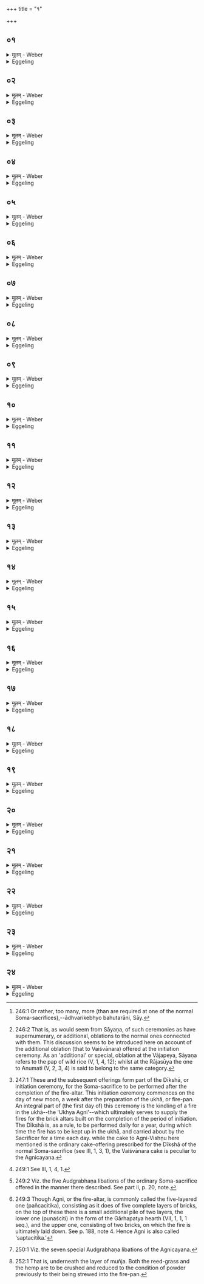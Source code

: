 +++
title = "१"

+++






##  ०१
<details><summary>मूलम् - Weber</summary>

भू᳘यांसि हवीं᳘षि भवन्ति॥  
अग्निचित्या᳘यां य᳘दु चा᳘नग्निचित्यायाम᳘तीनि ह क᳘र्माणि᳘ सन्ति या᳘न्यन्यत्कर्मा᳘ति तान्य᳘तीनि ते᳘षामग्निचित्या᳘ राजसू᳘यो वाजपेयी ऽश्वमेधस्तद्यत्ता᳘न्यन्या᳘नि क᳘र्माण्य᳘ति त᳘स्मात्तान्य᳘तीनि॥
</details>

<details><summary>Eggeling</summary>

1. Many [^egg_481] are the oblations, in the building of the fire-altar, as well as at any other (special ceremony) than the building of the fire-altar. For there are supernumerary rites,--supernumerary are those which are (performed) over and above another rite: of these [^egg_482] are the building of the altar (Agnicityā), the Rājasūya, the Vājapeya, and the Aśvamedha; and because they are over and above the other (normal) rites, therefore they are supernumerary.

[^egg_481]: 246:1 Or rather, too many, more (than are required at one of the normal Soma-sacrifices),--ādhvarikebhyo bahutarāni, Sāy.

[^egg_482]: 246:2 That is, as would seem from Sāyaṇa, of such ceremonies as have supernumerary, or additional, oblations to the normal ones connected with them. This discussion seems to be introduced here on account of the additional oblation (that to Vaiśvānara) offered at the initiation ceremony. As an 'additional' or special, oblation at the Vājapeya, Sāyaṇa refers to the pap of wild rice (V, 1, 4, 12); whilst at the Rājasūya the one to Anumati (V, 2, 3, 4) is said to belong to the same category.
</details>


##  ०२
<details><summary>मूलम् - Weber</summary>

आग्नावैष्णव ए᳘कादशकपालः॥  
त᳘दध्वर᳘स्य दीक्षणी᳘यं वैश्वानरो द्वा᳘दशकपाल आदित्य᳘श्च चरुस्ते᳘ अग्नेः᳟॥
</details>

<details><summary>Eggeling</summary>

2. A cake [^egg_483] on eleven potsherds to Agni and Vishṇu,--that is the initiation (offering) of the (Soma) sacrifice;--one on twelve potsherds to Vaiśvānara, and a pap to the Ādityas,--these two belong to Agni.

[^egg_483]: 247:1 These and the subsequent offerings form part of the Dīkshā, or initiation ceremony, for the Soma-sacrifice to be performed after the completion of the fire-altar. This initiation ceremony commences on the day of new moon, a week after the preparation of the ukhā, or fire-pan. An integral part of (the first day of) this ceremony is the kindling of a fire in the ukhā--the 'Ukhya Agni'--which ultimately serves to supply the fires for the brick altars built on the completion of the period of initiation. The Dīkshā is, as a rule, to be performed daily for a year, during which time the fire has to be kept up in the ukhā, and carried about by the Sacrificer for a time each day. while the cake to Agni-Vishṇu here mentioned is the ordinary cake-offering prescribed for the Dīkshā of the normal Soma-sacrifice (see III, 1, 3, 1), the Vaiśvānara cake is peculiar to the Agnicayana.
</details>


##  ०३
<details><summary>मूलम् - Weber</summary>

स य᳘दाग्नावैष्णव᳘मेव᳘ निर्व᳘पेत्॥  
ने᳘तरे हवि᳘षी अध्वर᳘स्यैव᳘ दीक्षणी᳘यं कृतᳫं स्याॗन्नाग्नेर᳘थ यदि᳘तरे एव᳘ हवि᳘षी निर्व᳘पेॗन्नाग्नावैष्णव᳘मग्ने᳘रेव᳘ दीक्षणी᳘यं कृतᳫं स्याॗन्नाध्वर᳘स्य॥
</details>

<details><summary>Eggeling</summary>

3. Now were he to prepare only the one for Agni and Vishṇu, and not the other two oblations, then only the initiation (offering) of the (Soma) sacrifice would be performed, and not those of Agni (the fire-altar); and were he to prepare only the other two oblations, and not the one to Agni and Vishṇu, only the initiation (offering) of Agni would be performed, and not that of the sacrifice.
</details>


##  ०४
<details><summary>मूलम् - Weber</summary>

उभ᳘यानि नि᳘र्वपति॥  
अध्वर᳘स्य चाग्ने᳘श्चोॗभ᳘यᳫं ह्येतत्क᳘र्माध्वरकर्म᳘ चाग्निकर्म᳘ चाध्वर᳘स्य पू᳘र्वम᳘थाग्ने᳘रुपायिॗ ह्येतत्क᳘र्म य᳘दग्निकर्म᳟॥
</details>

<details><summary>Eggeling</summary>

4. He prepares both that of the sacrifice, and those of Agni, for this rite is both a rite of sacrifice, and a rite of fire: first (comes) that of the sacrifice, and then that of the fire, for the rite of the fire is an accessory rite.
</details>


##  ०५
<details><summary>मूलम् - Weber</summary>

स य᳘ एष᳘ आग्नावैष्णवः᳟॥  
त᳘स्य त᳘देव ब्रा᳘ह्मणं यत्पुरश्च᳘रणे वैश्वानरो द्वा᳘दशकपालो वैश्वानरो वै स᳘र्वे ऽग्न᳘यः स᳘र्वेषामग्नीनामु᳘पाप्त्यै द्वा᳘दशकपालो द्वा᳘दश मा᳘साः संवत्सरः᳘ संवत्सरो᳘ वैश्वानरः᳟॥
</details>

<details><summary>Eggeling</summary>

5. Now as regards that (cake) for Agni and Vishṇu, its mystic import is the same as what is (implied) in a preparatory ceremony. And the (cake) on twelve potsherds for Vaiśvānara is for

the obtainment of all the fires, Vaiśvānara being all the fires;--it is one of twelve potsherds, for twelve months are a year, and Vaiśvānara is the year.
</details>


##  ०६
<details><summary>मूलम् - Weber</summary>

य᳘द्वेॗवैतं᳘ वैश्वानरं᳘ निर्व᳘पति॥  
वैश्वानरं वा᳘ एत᳘मग्निं᳘ जनयिष्य᳘न्भवति त᳘मेत᳘त्पुर᳘स्ताद्दीक्षणी᳘यायां रे᳘तो भूत᳘ᳫं᳘ सिञ्चति यादृग्वै यो᳘नौ रे᳘तः सिच्य᳘ते तादृ᳘ग्जायते तद्य᳘देतम᳘त्र वैश्वानरं रे᳘तो भूत᳘ᳫं᳘ सिञ्च᳘ति त᳘स्मादेॗषो ऽमु᳘त्र वैश्वानरो᳘ जायते॥
</details>

<details><summary>Eggeling</summary>

6. And, again, as to why he prepares one for Vaiśvānara,--it is because he is about to produce Agni as Vaiśvānara (belonging, or dear to, all men): in the initiation offering he first pours him forth as seed, and whatlike the seed is that is poured into the womb, suchlike is (the child) born therefrom; and inasmuch as he now pours forth that (Agni) Vaiśvānara as seed, therefore he is born hereafter as Vaiśvānara.
</details>


##  ०७
<details><summary>मूलम् - Weber</summary>

य᳘द्वेॗवैते᳘ हवि᳘षी निर्व᳘पति॥  
क्षत्रं वै᳘ वैश्वानरो वि᳘डेष᳘ आदित्य᳘श्चरुः᳘ क्षत्रं᳘ च तद्वि᳘शं च करोति वैश्वानरम् पू᳘र्वं नि᳘र्वपति क्षत्रं त᳘त्कृत्वा वि᳘शे करोति॥
</details>

<details><summary>Eggeling</summary>

7. And why he prepares those two (other) oblations,--Vaiśvānara is the ruling power, and that Āditya pap is the people: he thus makes both the ruling power and the people. The Vaiśvānara (cake) he prepares first, and having thereby made the ruling power, he makes the people.
</details>


##  ०८
<details><summary>मूलम् - Weber</summary>

ए᳘क एष᳘ भवति॥  
एकदेव᳘त्य एकस्थं त᳘त्क्षत्र᳘मेकस्थां श्रि᳘यं करोति चरुरि᳘तरो बहुदेव᳘त्यो भूमा वा᳘ एष᳘ तण्डुला᳘नां य᳘च्चरु᳘र्भूॗमो एष᳘ देवा᳘नां य᳘दादित्या᳘ विशि त᳘द्भूमा᳘नं दधाती᳘त्यधिदेवत᳘म्॥
</details>

<details><summary>Eggeling</summary>

8. That (Vaiśvānara cake) is one single (oblation), having one single deity: he thus makes the ruling power to be concentrated in one (person), and excellence to be concentrated in one. The other, the pap, has many deities, for the pap is a multiplicity of rite-grains, and those Ādityas are a multiplicity of gods: he thus bestows multiplicity on the people. Thus much as to the deities.
</details>


##  ०९
<details><summary>मूलम् - Weber</summary>

अ᳘थाध्यात्म᳘म्॥  
शि᳘र एव᳘ वैश्वानर᳘ आॗत्मैष᳘ आदित्य᳘श्चरुः शि᳘रश्च त᳘दात्मा᳘नं च करोति वैश्वानरम् पू᳘र्वं नि᳘र्वपति शि᳘रस्त᳘त्कृॗत्वात्मा᳘नं करोति॥
</details>

<details><summary>Eggeling</summary>

9. Now as regards the self (or body of Agni). The Vaiśvānara (cake) is the head, and that Āditya pap is the body: he thus makes both the head and the body. The Vaiśvānara (cake) he prepares first; and having thereby made the head, he then makes the body.
</details>


##  १०
<details><summary>मूलम् - Weber</summary>

ए᳘क एष᳘ भवति॥  
ए᳘कमिव हि शि᳘रश्चरुरि᳘तरो बहुदेव᳘त्यो भूमा वा᳘ एष᳘ तण्डुला᳘नां य᳘च्चरु᳘र्भूॗमो एषो᳘ ऽङ्गानां य᳘दाॗत्मात्मंस्तद᳘ङ्गानाम् भूमा᳘नं दधाति॥
</details>

<details><summary>Eggeling</summary>

10. That (Vaiśvānara cake) is one single (oblation), for the head is, as it were, one only; and the

other, the pap, has many deities, for that pap is a multiplicity of rice-grains, and this body is a multiplicity of limbs: he thus bestows on the body a multiplicity of limbs.
</details>


##  ११
<details><summary>मूलम् - Weber</summary>

घृत᳘ एष᳘ भवति॥  
घृत᳘भाजनाॗ ह्यादित्याः स्वेनैॗवैनानेत᳘द्भागे᳘न स्वे᳘न र᳘सेन प्रीणात्युपांॗश्वेता᳘नि हवीं᳘षि भवन्ति रे᳘तो वा अ᳘त्र यज्ञ᳘ उपांशु वै रे᳘तः सिच्यते॥
</details>

<details><summary>Eggeling</summary>

11. That (pap) is (prepared) on ghee, for the Ādityas are consumers of ghee: he thus gratifies them, each by his own share, by his own liquor. These offerings are (made) silently, for here in the sacrifice there is seed, and silently seed is infused.
</details>


##  १२
<details><summary>मूलम् - Weber</summary>

अ᳘थौद्ग्रभणा᳘नि जुहोति॥  
औद्ग्रभणैर्वै᳘ देवा᳘ आत्मा᳘नमस्मा᳘ल्लोका᳘त्स्वर्गं᳘ लोक᳘मभ्यु᳘दगृह्णत य᳘दुद᳘गृह्णत त᳘स्मादौद्ग्रभणा᳘नि त᳘थैॗवैतद्य᳘जमान औद्ग्रभणै᳘रेॗवात्मा᳘नमस्मा᳘ल्लोका᳘त्स्वर्गं᳘ लोक᳘मभ्यु᳘द्गृह्णीते॥
</details>

<details><summary>Eggeling</summary>

12. He then offers the Audgrabhaṇa (libations) [^egg_484], for by the Audgrabhaṇas (elevatory libations) the gods raised themselves from this world to the heavenly world: and inasmuch as (thereby) they raised themselves (ud-grabh), they are called 'audgrabhaṇa;'--and in like manner does the Sacrificer, by means of the Audgrabhaṇas, now raise himself from this world to the heavenly world.

[^egg_484]: 249:1 See III, 1, 4, 1.
</details>


##  १३
<details><summary>मूलम् - Weber</summary>

ता᳘नि वै भू᳘यांसि भवन्ति॥  
अग्निचित्या᳘यां य᳘दु चा᳘नग्निचित्यायां त᳘स्याक्तो ब᳘न्धुरुभ᳘यानि भवन्ति त᳘स्योॗक्तो ऽध्वर᳘स्य पू᳘र्वाण्य᳘थाग्नेस्त᳘स्यो एॗवोक्तः᳟॥
</details>

<details><summary>Eggeling</summary>

13. There are many of these, in the building of the fire-altar as well as at any other (special ceremony): the significance of this has been told. They are of both kinds: (the significance) of this has been told;--first those of the sacrifice, and then those of the fire: (the significance) of this also has been told.
</details>


##  १४
<details><summary>मूलम् - Weber</summary>

प᳘ञ्चाद्वर᳘स्य जुहोति॥  
पा᳘ङ्क्तो यज्ञो या᳘वान्यज्ञो या᳘वत्यस्य मा᳘त्रा ता᳘वतैॗवैनमेतद्रे᳘तो भूत᳘ᳫं᳘ सिञ्चति सॗप्ताग्नेः᳘ सप्त᳘चितिको ऽग्निः᳘ सप्त᳘ ऽर्त᳘वः संवत्सरः᳘ संवत्सरो ऽग्निर्या᳘वानग्निर्या᳘वत्यस्य मा᳘त्रा ता᳘वतैॗवैनमेतद्रे᳘तो भूत᳘ᳫं᳘ सिञ्चति ता᳘न्युभ᳘यानि द्वा᳘दश स᳘म्पद्यन्ते द्वा᳘दश मा᳘साः संवत्सरः᳘ संवत्सॗरो ऽग्निर्या᳘वानग्निर्या᳘वत्यस्य मा᳘त्रा ता᳘वत्त᳘द्भवति॥
</details>

<details><summary>Eggeling</summary>

14. He offers five of the sacrifice [^egg_485],--the sacrifice is fivefold: as great as the sacrifice is, as great as is its measure, by so much he thus pours it forth as seed. Seven (libations) of the fire,--the fire(-altar) consists of seven layers [^egg_486]; seven seasons are a year, and

[^egg_485]: 249:2 Viz. the five Audgrabhaṇa libations of the ordinary Soma-sacrifice offered in the manner there described. See part ii, p. 20, note.

[^egg_486]: 249:3 Though Agni, or the fire-altar, is commonly called the five-layered one (pañcacitika), consisting as it does of five complete  layers of bricks, on the top of these there is a small additional pile of two layers, the lower one (punaściti) in the form of the Gārhapatya hearth (VII, 1, 1, 1 seq.), and the upper one, consisting of two bricks, on which the fire is ultimately laid down. See p. 188, note 4. Hence Agni is also called 'saptacitika.'

 Agni is the year: as great as Agni is, as great as is his measure, by so much he thus pours him forth as seed. Those two kinds (of libations) amount to twelve,--twelve months are a year, and Agni is the year: as great as Agni is, as great as is his measure, so great does this become.
</details>


##  १५
<details><summary>मूलम् - Weber</summary>

स᳘ जुहोति॥  
आ᳘कूतिमग्निं᳘ प्रयु᳘जᳫं स्वाहेत्या᳘कूताद्वा᳘ एतद᳘ग्रे क᳘र्म स᳘मभवत्त᳘देॗवैत᳘देत᳘स्मै क᳘र्मणे प्र᳘युङ्क्ते॥
</details>

<details><summary>Eggeling</summary>

15. He offers [^egg_487], with (Vāj. S. XI, 66-67), 'The Purpose, Agni, the Impulse, hail!'--from purpose, indeed, this sacred rite originated at first, and he now impels (yokes, uses) it for this rite.

[^egg_487]: 250:1 Viz. the seven special Audgrabhaṇa libations of the Agnicayana.
</details>


##  १६
<details><summary>मूलम् - Weber</summary>

म᳘नो मेघा᳘मग्नि᳘म् प्रयु᳘जᳫं स्वाहे᳘ति॥  
म᳘नसो वा᳘ एतद᳘ग्रे क᳘र्म स᳘मभवत्त᳘देॗवैत᳘देत᳘स्मै क᳘र्मणे प्र᳘युङ्क्ते॥
</details>

<details><summary>Eggeling</summary>

16. 'Mind, Wisdom, Agni, the Impulse, hail!'--from the mind indeed this sacred rite originated at first, and he now impels it for this rite.
</details>


##  १७
<details><summary>मूलम् - Weber</summary>

चित्तं वि᳘ज्ञातमग्नि᳘म् प्रयु᳘जᳫं स्वाहे᳘ति॥  
चित्ताद्वा᳘ एतद᳘ग्रे क᳘र्म स᳘मभवत्त᳘देॗवैत᳘देत᳘स्मै क᳘र्मणे प्र᳘युङ्क्ते॥
</details>

<details><summary>Eggeling</summary>

17. 'Thought, knowledge, Agni, the Impulse, hail!'--from thought, indeed, this sacred rite originated at first, and he now impels it for this rite.
</details>


##  १८
<details><summary>मूलम् - Weber</summary>

वाचो वि᳘धृतिमग्नि᳘म् प्रयु᳘जᳫं स्वाहे᳘ति॥  
वाचो वा एतद᳘ग्रे क᳘र्म स᳘मभवत्ता᳘मेॗवैत᳘देत᳘स्मै क᳘र्मणे प्र᳘युङ्क्ते॥
</details>

<details><summary>Eggeling</summary>

18. 'The distinction of Speech, Agni, the Impulse, hail!'--from speech, indeed, this sacred rite originated at first, and he now impels it for this rite.
</details>


##  १९
<details><summary>मूलम् - Weber</summary>

प्रजा᳘पतये म᳘नवे स्वाहे᳘ति॥  
प्रजा᳘पतिर्वै म᳘नुः सॗ हीदᳫं स᳘र्वम᳘मनुत प्रजा᳘पतिर्वा᳘ एतद᳘ग्रे क᳘र्माकरोत्त᳘मेॗवैत᳘देत᳘स्मै क᳘र्मणे प्र᳘युङ्क्ते॥
</details>

<details><summary>Eggeling</summary>

19. 'To Prajāpati, to Manu, hail!'--Mann, forsooth, is Prajāpati, for he thought out (man) all this (universe); and Prajāpati, indeed, of old performed this rite, and he now makes use of him for this rite.
</details>


##  २०
<details><summary>मूलम् - Weber</summary>

अग्न᳘ये वैश्वानरा᳘य स्वाहे᳘ति॥  
संवत्सरो वा᳘ अग्नि᳘र्वैश्वानरः᳘ संवत्सरो वा᳘ एतद᳘ग्रे क᳘र्माकरोत्त᳘मेॗवैत᳘देत᳘स्मै क᳘र्मणे प्र᳘युङ्क्ते॥
</details>

<details><summary>Eggeling</summary>

20. 'To Agni Vaiśvānara, hail!'--Agni Vaiśvānara, doubtless, is the year; and the year, indeed,

of old performed this rite; and he now makes use thereof for this rite.
</details>


##  २१
<details><summary>मूलम् - Weber</summary>

अ᳘थ सावित्रीं᳘ जुहोति॥  
सविता वा᳘ एतद᳘ग्रे क᳘र्माकरोत्त᳘मेॗवैत᳘देत᳘स्मै क᳘र्मणे प्र᳘युङ्क्ते वि᳘श्वो देव᳘स्य नेतुर्म᳘र्तो वुरीत सख्य᳘म् वि᳘श्वो राय᳘ इषुध्यति द्युम्नं᳘ वृणीत पुष्य᳘से स्वाहे᳘ति यो᳘ देव᳘स्य सवितुः᳘ सख्यं᳘ वृणीते स᳘ द्युम्नं᳘ च पु᳘ष्टिं च वृणीत एष अस्य सख्यं᳘ वृणीते य᳘ एतत्क᳘र्म करो᳘ति॥
</details>

<details><summary>Eggeling</summary>

21. He then offers the one to Savitr̥, for Savitr̥, indeed, of old performed this rite, and he now makes use of him for this rite,--(Vāj. S. XI, 67; R̥k S. V, 50, 1), 'Every mortal would choose the friendship of the divine Guide; every one craves riches, and would have glory for him to prosper, hail!' He who chooses the friendship of the god Savitr̥, chooses both glory and prosperity; and he who performs this rite, indeed chooses his friendship.
</details>


##  २२
<details><summary>मूलम् - Weber</summary>

ता᳘न्यु है᳘के॥  
उखा᳘यामेॗवैतान्यौद्ग्रभणा᳘नि जुह्वति कामेभ्यो वा᳘ एता᳘नि हूयन्त आॗत्मो एष य᳘जमानस्य य᳘दुखात्मन्य᳘जमानस्य स᳘र्वान्का᳘मान्प्र᳘तिष्ठापयाम इ᳘ति न त᳘था कुर्यादेत᳘स्य वै᳘ यज्ञ᳘स्य स᳘ᳫं᳘स्थितस्यैता᳘सामा᳘हुतीनां यो र᳘सस्त᳘देत᳘दर्चिर्यद्दी᳘प्यते तद्यत्स᳘ᳫं᳘स्थिते यज्ञे᳘ हुते᳘ष्वौद्ग्रभणे᳘षूखा᳘म् प्रवृण᳘क्ति त᳘देनामेष᳘ यज्ञ आ᳘रोहति तं᳘ यज्ञ᳘म् बिभर्ति त᳘स्मात्स᳘ᳫं᳘स्थित एव᳘ यज्ञे᳘ हुते᳘ष्वौद्ग्रभणे᳘षूखाम् प्र᳘वृञ्ज्यात्॥
</details>

<details><summary>Eggeling</summary>

22. Now some offer these Audgrabhaṇa libations into the fire-pan itself, saying, 'These, surely, are offered for (special) objects of desire, and that fire-pan is the Sacrificer's self: we thus secure for the Sacrificer's self all his objects of desire.' Let him not do so; for the fire which is kindled (in the fire-pan) is the essence of the completed sacrifice and of those libations, and when he puts the fire-pan on the fire, after the sacrifice has been completed and the Audgrabhaṇas offered, then the sacrifice mounts it (the pan), and it bears the sacrifice: let him, therefore, put the fire-pan on the fire only after the sacrifice is complete, and the Audgrabhaṇas have been offered.
</details>


##  २३
<details><summary>मूलम् - Weber</summary>

मुञ्जकुलायेना᳘वस्तीर्णा भवति॥  
आ᳘दीप्यादि᳘तिॗ न्वेव य᳘द्वेव᳘ मुञ्जकुलाये᳘न यो᳘निरेॗषाग्नेर्यन्मु᳘ञ्जो न वै यो᳘निर्ग᳘र्भᳫं हिनस्त्य᳘हिंसायै यो᳘निर्वै जा᳘यमानो जायते यो᳘नेर्जा᳘यमानो जायाता इ᳘ति॥
</details>

<details><summary>Eggeling</summary>

23. It is covered with a layer of Muñja grass, just for the purpose that it may blaze up. And as to why it is with a layer of Muñja grass, (it is done) to avoid injury, for that Muñja grass is a womb, and the womb does not injure the child; for he who is born, is born from a womb: 'May he (Agni), when he is born, be born from the womb,' thus he thinks.
</details>


##  २४
<details><summary>मूलम् - Weber</summary>

शणकुलायम᳘न्तरम् भवति॥  
आ᳘दिप्यादि᳘तिॗ न्वेव य᳘द्वेव᳘ शणकुलाय᳘म् प्रजा᳘पतिर्य᳘स्यै यो᳘नेर᳘सृज्यत त᳘स्या उ᳘मा उ᳘ल्बमा᳘सञ्छणा᳘ जरा᳘यु त᳘स्मात्ते पू᳘तयो जरा᳘यु हि ते न वै᳘ जरा᳘यु ग᳘र्भᳫं हिनस्त्य᳘हिंसायै जरा᳘युणो वै जा᳘यमानो जायते जरा᳘युणो जा᳘यमानो जायाता इ᳘ति॥
</details>
<details><summary>Eggeling</summary>

24. Inside [^egg_488] there is a layer of hemp, just for the purpose that it may blaze up. And as to its being a layer of hemp,--the inner membrane (amnion) of the womb from which Prajāpati was born consists of flax, and the outer membrane (chorion) of hemp: hence the latter is foul-smelling, for it is the outer membrane of the embryo. [It is so used] to avoid injury, for the outer membrane does not injure the embryo; and it is from the outer membrane of the embryo that he who is born is born: 'May he (Agni), when he is born, be born from the outer membrane of the embryo!' thus he thinks.

[^egg_488]: 252:1 That is, underneath the layer of muñja. Both the reed-grass and the hemp are to be crushed and reduced to the condition of powder previously to their being strewed into the fire-pan.
</details>

